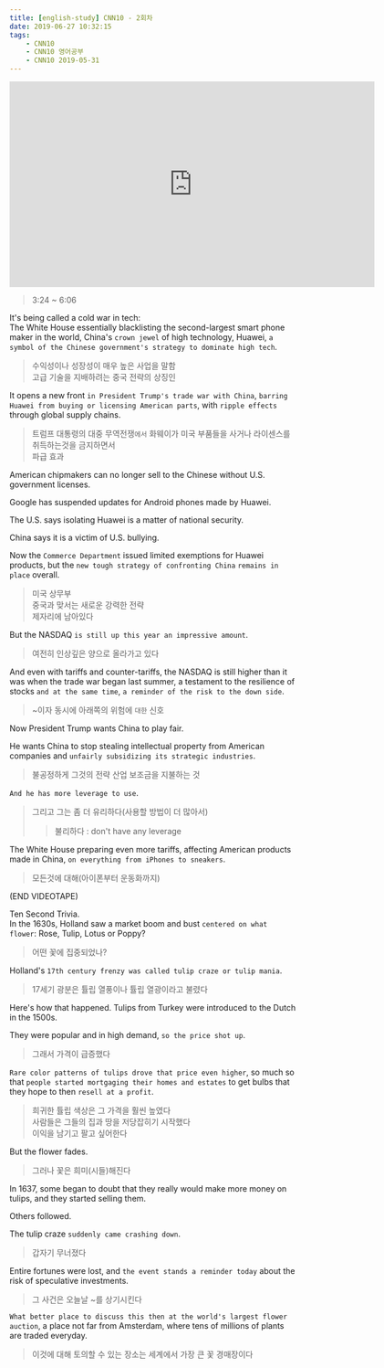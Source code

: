 ```yaml
---
title: [english-study] CNN10 - 2회차
date: 2019-06-27 10:32:15
tags:
    - CNN10
    - CNN10 영어공부
    - CNN10 2019-05-31
---
```


<iframe width="640" height="360" src="https://www.youtube.com/embed/Cs0j4Wopzng" frameborder="0" allow="accelerometer; autoplay; encrypted-media; gyroscope; picture-in-picture" allowfullscreen></iframe>

> 3:24 ~ 6:06  

It's being called a cold war in tech:  
The White House essentially blacklisting the second-largest smart phone maker in the world, China's `crown jewel` of high technology, Huawei, `a symbol of the Chinese government's strategy to dominate high tech`.  
> 수익성이나 성장성이 매우 높은 사업을 말함  
> 고급 기술을 지배하려는 중국 전략의 상징인  

It opens a new front `in President Trump's trade war with China`, `barring Huawei from buying or licensing American parts`, with `ripple effects` through global supply chains.  
> 트럼프 대통령의 대중 무역전쟁`에서`
> 화웨이가 미국 부품들을 사거나 라이센스를 취득하는것을 금지하면서  
> 파급 효과

American chipmakers can no longer sell to the Chinese without U.S. government licenses.  

Google has suspended updates for Android phones made by Huawei.  

The U.S. says isolating Huawei is a matter of national security.  

China says it is a victim of U.S. bullying.  

Now the `Commerce Department` issued limited exemptions for Huawei products, but the `new tough strategy of confronting China` `remains in place` overall.  
> 미국 상무부  
> 중국과 맞서는 새로운 강력한 전략  
> 제자리에 남아있다  

But the NASDAQ `is still up this year an impressive amount`.  
> 여전히 인상깊은 양으로 올라가고 있다  

And even with tariffs and counter-tariffs, the NASDAQ is still higher than it was when the trade war began last summer, a testament to the resilience of stocks `and at the same time`, `a reminder of the risk to the down side`.  
> ~이자 동시에
> 아래쪽의 위험에 `대한` 신호

Now President Trump wants China to play fair.  

He wants China to stop stealing intellectual property from American companies and `unfairly subsidizing its strategic industries`.  
> 불공정하게 그것의 전략 산업 보조금을 지불하는 것

`And he has more leverage to use`.  
> 그리고 그는 좀 더 유리하다(사용할 방법이 더 많아서)  
>> 불리하다 : don't have any leverage  

The White House preparing even more tariffs, affecting American products made in China, `on everything from iPhones to sneakers`.  
> 모든것에 대해(아이폰부터 운동화까지)

(END VIDEOTAPE)

Ten Second Trivia.  
In the 1630s, Holland saw a market boom and bust `centered on what flower`: Rose, Tulip, Lotus or Poppy?  
> 어떤 꽃에 집중되었나?  

Holland's `17th century frenzy was called tulip craze or tulip mania`.  
> 17세기 광분은 튤립 열풍이나 튤립 열광이라고 불렸다

Here's how that happened. Tulips from Turkey were introduced to the Dutch in the 1500s.  

They were popular and in high demand, `so the price shot up`.  
> 그래서 가격이 급증했다

`Rare color patterns of tulips drove that price even higher`, so much so that `people started mortgaging their homes and estates` to get bulbs that they hope to then `resell at a profit`.  
> 희귀한 튤립 색상은 그 가격을 훨씬 높였다  
> 사람들은 그들의 집과 땅을 저당잡히기 시작했다  
> 이익을 남기고 팔고 싶어한다

But the flower fades.  
> 그러나 꽃은 희미(시들)해진다

In 1637, some began to doubt that they really would make more money on tulips, and they started selling them. 

Others followed.  

The tulip craze `suddenly came crashing down`.  
> 갑자기 무너졌다

Entire fortunes were lost, and `the event stands a reminder today` about the risk of speculative investments.  
> 그 사건은 오늘날 ~를 상기시킨다

`What better place to discuss this then at the world's largest flower auction`, a place not far from Amsterdam, where tens of millions of plants are traded everyday.  
> 이것에 대해 토의할 수 있는 장소는 세계에서 가장 큰 꽃 경매장이다  

<!-- more -->